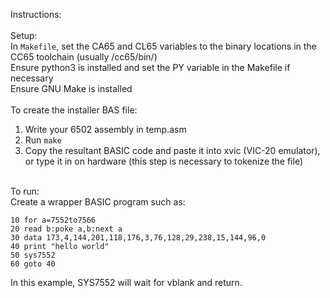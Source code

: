 Instructions:<br>
<br>
Setup:<br>
In `Makefile`, set the CA65 and CL65 variables to the binary locations in the CC65 toolchain (usually /cc65/bin/)<br>
Ensure python3 is installed and set the PY variable in the Makefile if necessary<br>
Ensure GNU Make is installed<br>
<br>
To create the installer BAS file:
1. Write your 6502 assembly in temp.asm<br>
2. Run `make`<br>
3. Copy the resultant BASIC code and paste it into xvic (VIC-20 emulator), or type it in on hardware (this step is necessary to tokenize the file)
<br>
To run:<br>
Create a wrapper BASIC program such as:<br>

```
10 for a=7552to7566
20 read b:poke a,b:next a
30 data 173,4,144,201,118,176,3,76,128,29,238,15,144,96,0
40 print "hello world"
50 sys7552
60 goto 40
```
In this example, SYS7552 will wait for vblank and return.
